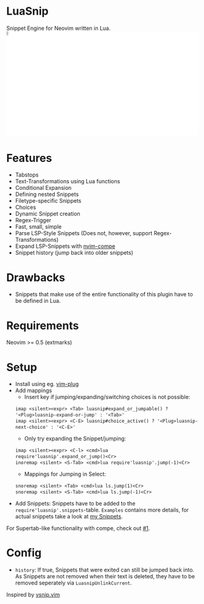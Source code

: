 # LuaSnip
Snippet Engine for Neovim written in Lua.
![Javadoc](./Examples/javadoc.gif)

# Features
- Tabstops
- Text-Transformations using Lua functions
- Conditional Expansion
- Defining nested Snippets
- Filetype-specific Snippets
- Choices
- Dynamic Snippet creation
- Regex-Trigger
- Fast, small, simple
- Parse LSP-Style Snippets (Does not, however, support Regex-Transformations)
- Expand LSP-Snippets with [nvim-compe](https://github.com/hrsh7th/nvim-compe)
- Snippet history (jump back into older snippets)

# Drawbacks
- Snippets that make use of the entire functionality of this plugin have to be defined in Lua.

# Requirements
Neovim >= 0.5 (extmarks)

# Setup
- Install using eg. [vim-plug](https://github.com/junegunn/vim-plug)
- Add mappings  
  - Insert key if jumping/expanding/switching choices is not possible:
  ```vim
  imap <silent><expr> <Tab> luasnip#expand_or_jumpable() ? '<Plug>luasnip-expand-or-jump' : '<Tab>'
  imap <silent><expr> <C-E> luasnip#choice_active() ? '<Plug>luasnip-next-choice' : '<C-E>'
  ```
  - Only try expanding the Snippet/jumping:
  ```vim
  imap <silent><expr> <C-l> <cmd>lua require'luasnip'.expand_or_jump()<Cr>
  inoremap <silent> <S-Tab> <cmd>lua require'luasnip'.jump(-1)<Cr>
  ```
  - Mappings for Jumping in Select:
  ```vim
  snoremap <silent> <Tab> <cmd>lua ls.jump(1)<Cr>
  snoremap <silent> <S-Tab> <cmd>lua ls.jump(-1)<Cr>
  ```
- Add Snippets: Snippets have to be added to the `require'luasnip'.snippets`-table.
`Examples` contains more details, for actual snippets take a look at [my Snippets](https://github.com/L3MON4D3/Dotfiles/blob/master/.config/nvim/lua/snips.lua).

For Supertab-like functionality with compe, check out [#1](https://github.com/L3MON4D3/Luasnip/issues/1).

# Config
- `history`: If true, Snippets that were exited can still be jumped back into. As Snippets are not removed when their text is deleted, they have to be removed seperately via `LuasnipUnlinkCurrent`.

Inspired by [vsnip.vim](https://github.com/hrsh7th/vim-vsnip/)
